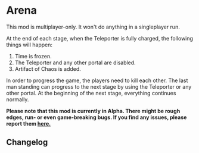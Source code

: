 # Arena

This mod is multiplayer-only. It won't do anything in a singleplayer run.

At the end of each stage, when the Teleporter is fully charged, the following things will happen:

1. Time is frozen.
2. The Teleporter and any other portal are disabled.
3. Artifact of Chaos is added.

In order to progress the game, the players need to kill each other. The last man standing can progress to the next stage by using the Teleporter or any other portal. At the beginning of the next stage, everything continues normally.

**Please note that this mod is currently in Alpha. There might be rough edges, run- or even game-breaking bugs. If you find any issues, please report them [here.](https://github.com/peterbozso/ror2arena/issues)**

## Changelog
